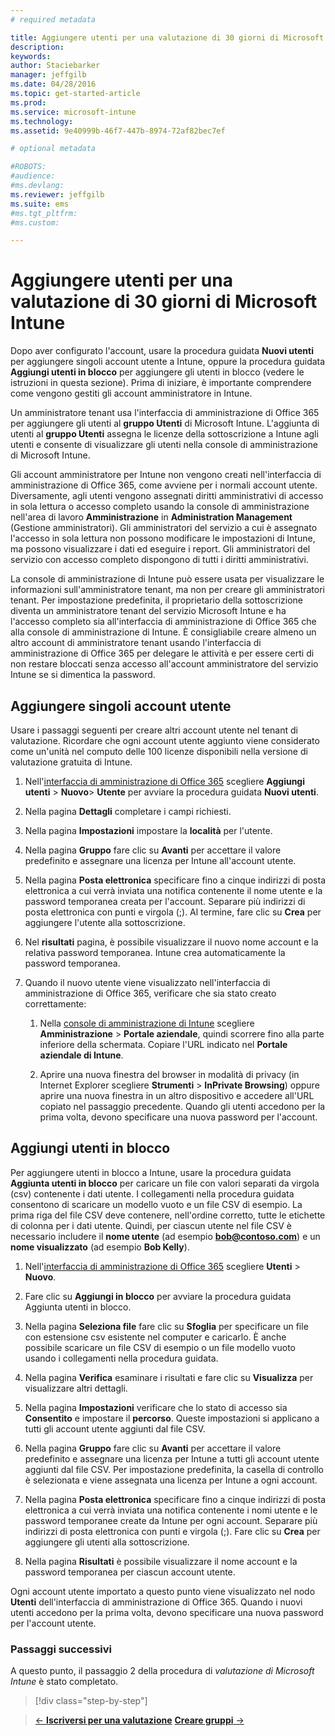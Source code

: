 ```yaml
---
# required metadata

title: Aggiungere utenti per una valutazione di 30 giorni di Microsoft Intune | Microsoft Intune
description:
keywords:
author: Staciebarker
manager: jeffgilb
ms.date: 04/28/2016
ms.topic: get-started-article
ms.prod:
ms.service: microsoft-intune
ms.technology:
ms.assetid: 9e40999b-46f7-447b-8974-72af82bec7ef

# optional metadata

#ROBOTS:
#audience:
#ms.devlang:
ms.reviewer: jeffgilb
ms.suite: ems
#ms.tgt_pltfrm:
#ms.custom:

---
```


# Aggiungere utenti per una valutazione di 30 giorni di Microsoft Intune
Dopo aver configurato l'account, usare la procedura guidata **Nuovi utenti** per aggiungere singoli account utente a Intune, oppure la procedura guidata **Aggiungi utenti in blocco** per aggiungere gli utenti in blocco (vedere le istruzioni in questa sezione).  Prima di iniziare, è importante comprendere come vengono gestiti gli account amministratore in Intune.

Un amministratore tenant usa l'interfaccia di amministrazione di Office 365 per aggiungere gli utenti al **gruppo Utenti** di Microsoft Intune. L'aggiunta di utenti al  **gruppo Utenti** assegna le licenze della sottoscrizione a Intune agli utenti e consente di visualizzare gli utenti nella console di amministrazione di Microsoft Intune.

Gli account amministratore per Intune non vengono creati nell'interfaccia di amministrazione di Office 365, come avviene per i normali account utente. Diversamente, agli utenti vengono assegnati diritti amministrativi di accesso in sola lettura o accesso completo usando la console di amministrazione nell'area di lavoro **Amministrazione** in **Administration Management** (Gestione amministratori). Gli amministratori del servizio a cui è assegnato l'accesso in sola lettura non possono modificare le impostazioni di Intune, ma possono visualizzare i dati ed eseguire i report. Gli amministratori del servizio con accesso completo dispongono di tutti i diritti amministrativi.

La console di amministrazione di Intune può essere usata per visualizzare le informazioni sull'amministratore tenant, ma non per creare gli amministratori tenant. Per impostazione predefinita, il proprietario della sottoscrizione diventa un amministratore tenant del servizio Microsoft Intune e ha l'accesso completo sia all'interfaccia di amministrazione di Office 365 che alla console di amministrazione di Intune. È consigliabile creare almeno un altro account di amministratore tenant usando l'interfaccia di amministrazione di Office 365 per delegare le attività e per essere certi di non restare bloccati senza accesso all'account amministratore del servizio Intune se si dimentica la password.

## Aggiungere singoli account utente
Usare i passaggi seguenti per creare altri account utente nel tenant di valutazione. Ricordare che ogni account utente aggiunto viene considerato come un'unità nel computo delle 100 licenze disponibili nella versione di valutazione gratuita di Intune.

1.  Nell'[interfaccia di amministrazione di Office 365](http://go.microsoft.com/fwlink/?LinkID=787455) scegliere **Aggiungi utenti** &gt; **Nuovo**&gt; **Utente** per avviare la procedura guidata **Nuovi utenti**.

2.  Nella pagina **Dettagli** completare i campi richiesti.

3.  Nella pagina **Impostazioni** impostare la **località** per l'utente.

4.  Nella pagina **Gruppo** fare clic su **Avanti** per accettare il valore predefinito e assegnare una licenza per Intune all'account utente.

5.  Nella pagina **Posta elettronica** specificare fino a cinque indirizzi di posta elettronica a cui verrà inviata una notifica contenente il nome utente e la password temporanea creata per l'account. Separare più indirizzi di posta elettronica con punti e virgola (;). Al termine, fare clic su **Crea** per aggiungere l'utente alla sottoscrizione.

6.  Nel **risultati** pagina, è possibile visualizzare il nuovo nome account e la relativa password temporanea. Intune crea automaticamente la password temporanea.

7.  Quando il nuovo utente viene visualizzato nell'interfaccia di amministrazione di Office 365, verificare che sia stato creato correttamente:

    1.  Nella [console di amministrazione di Intune](https://manage.microsoft.com/) scegliere **Amministrazione** &gt; **Portale aziendale**, quindi scorrere fino alla parte inferiore della schermata. Copiare l'URL indicato nel **Portale aziendale di Intune**.

    2.  Aprire una nuova finestra del browser in modalità di privacy (in Internet Explorer scegliere **Strumenti** &gt; **InPrivate Browsing**) oppure aprire una nuova finestra in un altro dispositivo e accedere all'URL copiato nel passaggio precedente. Quando gli utenti accedono per la prima volta, devono specificare una nuova password per l'account.

## Aggiungi utenti in blocco
Per aggiungere utenti in blocco a Intune, usare la procedura guidata **Aggiunta utenti in blocco** per caricare un file con valori separati da virgola (csv) contenente i dati utente. I collegamenti nella procedura guidata consentono di scaricare un modello vuoto e un file CSV di esempio. La prima riga del file CSV deve contenere, nell'ordine corretto, tutte le etichette di colonna per i dati utente. Quindi, per ciascun utente nel file CSV è necessario includere il **nome utente** (ad esempio **bob@contoso.com**) e un **nome visualizzato** (ad esempio **Bob Kelly**).

1.  Nell'[interfaccia di amministrazione di Office 365](http://go.microsoft.com/fwlink/?LinkID=787455) scegliere **Utenti** &gt; **Nuovo**.

2.  Fare clic su **Aggiungi in blocco** per avviare la procedura guidata Aggiunta utenti in blocco.

3.  Nella pagina **Seleziona file** fare clic su **Sfoglia** per specificare un file con estensione csv esistente nel computer e caricarlo. È anche possibile scaricare un file CSV di esempio o un file modello vuoto usando i collegamenti nella procedura guidata.

4.  Nella pagina **Verifica** esaminare i risultati e fare clic su **Visualizza** per visualizzare altri dettagli.

5.  Nella pagina **Impostazioni** verificare che lo stato di accesso sia **Consentito** e impostare il **percorso**. Queste impostazioni si applicano a tutti gli account utente aggiunti dal file CSV.

6.  Nella pagina **Gruppo** fare clic su **Avanti** per accettare il valore predefinito e assegnare una licenza per Intune a tutti gli account utente aggiunti dal file CSV. Per impostazione predefinita, la casella di controllo è selezionata e viene assegnata una licenza per Intune a ogni account.

7.  Nella pagina **Posta elettronica** specificare fino a cinque indirizzi di posta elettronica a cui verrà inviata una notifica contenente i nomi utente e le password temporanee create da Intune per ogni account. Separare più indirizzi di posta elettronica con punti e virgola (;). Fare clic su **Crea** per aggiungere gli utenti alla sottoscrizione.

8.  Nella pagina **Risultati** è possibile visualizzare il nome account e la password temporanea per ciascun account utente.

Ogni account utente importato a questo punto viene visualizzato nel nodo **Utenti** dell'interfaccia di amministrazione di Office 365. Quando i nuovi utenti accedono per la prima volta, devono specificare una nuova password per l'account utente.

### Passaggi successivi
A questo punto, il passaggio 2 della procedura di *valutazione di Microsoft Intune* è stato completato.

>[!div class="step-by-step"]

>[&larr; **Iscriversi per una valutazione**](.\get-started-with-a-30-day-trial-of-microsoft-intune-step-1.md)     [**Creare gruppi** &rarr;](.\get-started-with-a-30-day-trial-of-microsoft-intune-step-3.md)  


<!--HONumber=May16_HO3-->


